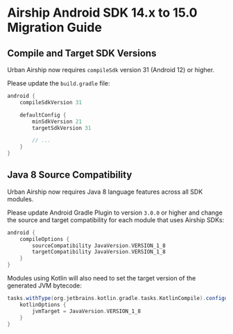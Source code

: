 # Airship Android SDK 14.x to 15.0 Migration Guide

## Compile and Target SDK Versions

Urban Airship now requires `compileSdk` version 31 (Android 12) or higher.

Please update the `build.gradle` file:

```groovy
android {
    compileSdkVersion 31

    defaultConfig {
        minSdkVersion 21
        targetSdkVersion 31

        // ...
    }
}
```

## Java 8 Source Compatibility

Urban Airship now requires Java 8 language features across all SDK modules.

Please update Android Gradle Plugin to version `3.0.0` or higher and change the source and target
compatibility for each module that uses Airship SDKs:

```groovy
android {
    compileOptions {
        sourceCompatibility JavaVersion.VERSION_1_8
        targetCompatibility JavaVersion.VERSION_1_8
    }
}
```

Modules using Kotlin will also need to set the target version of the generated JVM bytecode:

```groovy
tasks.withType(org.jetbrains.kotlin.gradle.tasks.KotlinCompile).configureEach  {
    kotlinOptions {
        jvmTarget = JavaVersion.VERSION_1_8
    }
}
```

